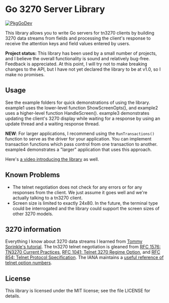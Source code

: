 Go 3270 Server Library
======================

[![PkgGoDev](https://pkg.go.dev/badge/github.com/racingmars/go3270)](https://pkg.go.dev/github.com/racingmars/go3270)

This library allows you to write Go servers for tn3270 clients by building 3270 data streams from fields and processing the client's response to receive the attention keys and field values entered by users.

**Project status:** This library has been used by a small number of projects, and I believe the overall functionality is sound and relatively bug-free. Feedback is appreciated. At this point, I will try not to make breaking changes to the API, but I have not yet declared the library to be at v1.0, so I make no promises.

Usage
-----

See the example folders for quick demonstrations of using the library. example1 uses the lower-level function ShowScreenOpts(), and example2 uses a higher-level function HandleScreen(). example3 demonstrates updating the client's 3270 display while waiting for a response by using an update thread and a waiting response thread.

**NEW**: For larger applications, I recommend using the `RunTransactions()` function to serve as the driver for your application. You can implement transaction functions which pass control from one transaction to another. example4 demonstrates a "larger" application that uses this approach.

Here's [a video introducing the library][introVideo] as well.

[introVideo]: https://www.youtube.com/watch?v=h9XTjup5W5U

Known Problems
--------------

 - The telnet negotiation does not check for any errors or for any responses from the client. We just assume it goes well and we're actually talking to a tn3270 client.
 - Screen size is limited to exactly 24x80. In the future, the terminal type could be interrogated and the library could support the screen sizes of other 3270 models.

3270 information
----------------

Everything I know about 3270 data streams I learned from [Tommy Sprinkle's tutorial][sprinkle]. The tn3270 telnet negotiation is gleaned from [RFC 1576: TN3270 Current Practices][rfc1576], [RFC 1041: Telnet 3270 Regime Option][rfc1041], and [RFC 854: Telnet Protocol Specification][rfc854]. The IANA maintains a [useful reference of telnet option numbers][telnetOptions].

[sprinkle]: http://www.tommysprinkle.com/mvs/P3270/
[rfc1576]: https://tools.ietf.org/html/rfc1576
[rfc1041]: https://tools.ietf.org/html/rfc1041
[rfc854]: https://tools.ietf.org/html/rfc854
[telnetOptions]: https://www.iana.org/assignments/telnet-options/telnet-options.xhtml

License
-------

This library is licensed under the MIT license; see the file LICENSE for details.
